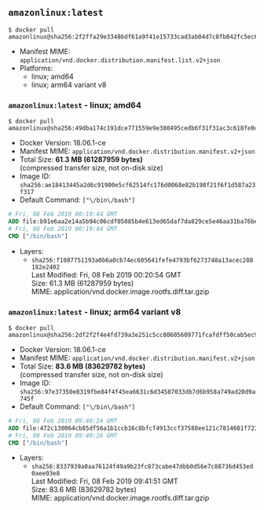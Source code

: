 ## `amazonlinux:latest`

```console
$ docker pull amazonlinux@sha256:2f2ffa29e33486df61a9f41e15733cad3ab04d7c8fb842fc5ec66fcb7aab4005
```

-	Manifest MIME: `application/vnd.docker.distribution.manifest.list.v2+json`
-	Platforms:
	-	linux; amd64
	-	linux; arm64 variant v8

### `amazonlinux:latest` - linux; amd64

```console
$ docker pull amazonlinux@sha256:49dba174c191dce771559e9e380495cedb6f31f31ac3c618fe0caf74f90ef9a5
```

-	Docker Version: 18.06.1-ce
-	Manifest MIME: `application/vnd.docker.distribution.manifest.v2+json`
-	Total Size: **61.3 MB (61287959 bytes)**  
	(compressed transfer size, not on-disk size)
-	Image ID: `sha256:ae18413445a2d6c91900e5cf62514fc176d0068e82b198f21f6f1d587a23f317`
-	Default Command: `["\/bin\/bash"]`

```dockerfile
# Fri, 08 Feb 2019 00:19:44 GMT
ADD file:b91e6aa2e14a5b94c06cdf05085b4e613ed65daf7da829ce5e46aa31ba76be8f in / 
# Fri, 08 Feb 2019 00:19:44 GMT
CMD ["/bin/bash"]
```

-	Layers:
	-	`sha256:f1087751193a0b6a0cb74ec605641fefe4793bf6273748a13acec288182e2402`  
		Last Modified: Fri, 08 Feb 2019 00:20:54 GMT  
		Size: 61.3 MB (61287959 bytes)  
		MIME: application/vnd.docker.image.rootfs.diff.tar.gzip

### `amazonlinux:latest` - linux; arm64 variant v8

```console
$ docker pull amazonlinux@sha256:2df2f2f4e4fd739a3e251c5cc80605609771fcafdff50cab5ec934ed695e7574
```

-	Docker Version: 18.06.1-ce
-	Manifest MIME: `application/vnd.docker.distribution.manifest.v2+json`
-	Total Size: **83.6 MB (83629782 bytes)**  
	(compressed transfer size, not on-disk size)
-	Image ID: `sha256:97e37350e8319fbe84f4f45ea6631c6d34587033db7d6b958a749ad20d9a745f`
-	Default Command: `["\/bin\/bash"]`

```dockerfile
# Fri, 08 Feb 2019 09:40:24 GMT
ADD file:472c130064cb85df56a1b1ccb16c8bfcf4913ccf37588ee121c7814681f7237b in / 
# Fri, 08 Feb 2019 09:40:26 GMT
CMD ["/bin/bash"]
```

-	Layers:
	-	`sha256:8337939a0aa76124f49a9b23fc873cabe47dbb0d56e7c88736d453ed0aee03e8`  
		Last Modified: Fri, 08 Feb 2019 09:41:51 GMT  
		Size: 83.6 MB (83629782 bytes)  
		MIME: application/vnd.docker.image.rootfs.diff.tar.gzip
